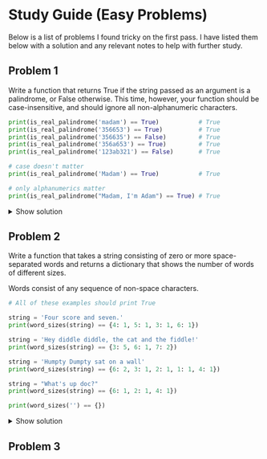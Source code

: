 # Study Guide (Easy Problems)

Below is a list of problems I found tricky on the first pass. I have listed them below with a solution and any relevant notes to help with further study.

## Problem 1

Write a function that returns True if the string passed as an argument is a palindrome, or False otherwise. This time, however, your function should be case-insensitive, and should ignore all non-alphanumeric characters. 

```Python
print(is_real_palindrome('madam') == True)           # True
print(is_real_palindrome('356653') == True)          # True
print(is_real_palindrome('356635') == False)         # True
print(is_real_palindrome('356a653') == True)         # True
print(is_real_palindrome('123ab321') == False)       # True

# case doesn't matter
print(is_real_palindrome('Madam') == True)           # True

# only alphanumerics matter
print(is_real_palindrome("Madam, I'm Adam") == True) # True
```

<details>
<summary>Show solution</summary>

```Python
def is_real_palindrome(s):
    cleaned_string = ''
    for char in s:
        if char.isalnum():
            cleaned_string += char.casefold()

    return is_palindrome(cleaned_string)
```

The solution uses Python's built-in str.isalnum method to check whether a character is alphanumeric -- a letter (A-Z, a-z) or a number (0-9). Note that isalnum recognizes non-ASCII letters and digits. If you don't want to include those characters, you should write:

```Python
if char.isalnum() and char.isascii():

#instead of

if char.isalnum():
```
</details>

## Problem 2

Write a function that takes a string consisting of zero or more space-separated words and returns a dictionary that shows the number of words of different sizes.

Words consist of any sequence of non-space characters.

```Python
# All of these examples should print True

string = 'Four score and seven.'
print(word_sizes(string) == {4: 1, 5: 1, 3: 1, 6: 1})

string = 'Hey diddle diddle, the cat and the fiddle!'
print(word_sizes(string) == {3: 5, 6: 1, 7: 2})

string = 'Humpty Dumpty sat on a wall'
print(word_sizes(string) == {6: 2, 3: 1, 2: 1, 1: 1, 4: 1})

string = "What's up doc?"
print(word_sizes(string) == {6: 1, 2: 1, 4: 1})

print(word_sizes('') == {})
```

<details>
<summary>Show solution</summary>

```Python
def word_sizes(words):
    result = {}
    word_list = words.split()

    for word in word_list:
        result[len(word)] = result.get(len(word), 0) + 1
    
    return result
```

`str.split()` Behavior

In your code, you use `words.split(' ')`. This splits the string specifically on a single space character. A more general and often-preferred approach is to use `words.split()` with no arguments.

When called without arguments, `split()` splits on any sequence of whitespace (one or more spaces, tabs, newlines, etc.) and discards empty strings. For example:

`'hello world'.split(' ')` results in `['hello', '', '', 'world']`
`'hello world'.split()` results in `['hello', 'world']`

Using `split()` makes your function more robust to variations in spacing within the input string.

Why the following is not necessary:
```Python
if words == '':
    return {}
```

If you use `words.split()` as suggested above, this check becomes unnecessary. This is because `''.split()` returns an empty list `[]`.

When your for loop attempts to iterate over an empty list, the loop's body will not execute at all. The function will then move to the next line, return result, returning the result dictionary in its initial empty state, `{}`. This means your code will naturally handle the empty string case without needing a separate conditional check.
</details>

## Problem 3



